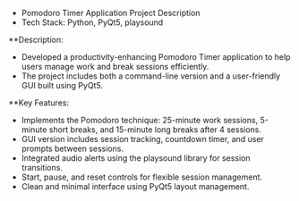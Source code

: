 - Pomodoro Timer Application Project Description 
- Tech Stack: Python, PyQt5, playsound
  
 **Description:
- Developed a productivity-enhancing Pomodoro Timer application to help users manage work and break sessions efficiently.
- The project includes both a command-line version and a user-friendly GUI built using PyQt5.

**Key Features:
- Implements the Pomodoro technique: 25-minute work sessions, 5-minute short breaks, and 15-minute long breaks after 4 sessions.
- GUI version includes session tracking, countdown timer, and user prompts between sessions.
- Integrated audio alerts using the playsound library for session transitions.
- Start, pause, and reset controls for flexible session management.
- Clean and minimal interface using PyQt5 layout management.
